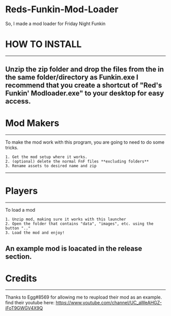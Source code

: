 # Reds-Funkin-Mod-Loader
So, I made a mod loader for Friday Night Funkin

# HOW TO INSTALL
--------------
Unzip the zip folder and drop the files from the in the same folder/directory as Funkin.exe
I recommend that you create a shortcut of "Red's Funkin' Modloader.exe" to your desktop for easy access.
--------------
# Mod Makers
--------------
To make the mod work with this program, you are going to need to do some tricks.

	1. Get the mod setup where it works.
	2. (optional) delete the normal FnF files **excluding folders**
	3. Rename assets to desired name and zip
--------------
# Players
--------------
To load a mod

	1. Unzip mod, making sure it works with this launcher
	2. Open the folder that contains "data", "images", etc. using the button ".."
	3. Load the mod and enjoy!
An example mod is loacated in the release section.
--------------
# Credits
--------------
Thanks to Egg#8569 for allowing me to reupload their mod as an example.
find their youtube here: https://www.youtube.com/channel/UC_aWeAHGZ-iFoT9GWGV4X9Q
